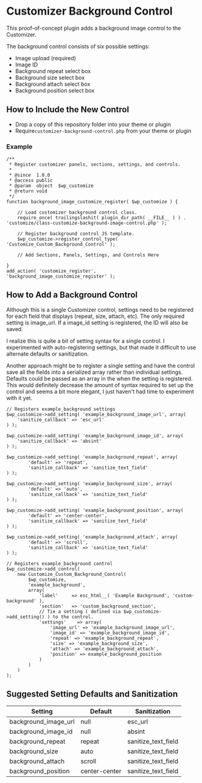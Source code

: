 # Customizer Background Control

This proof-of-concept plugin adds a background image control to the Customizer.

The background control consists of six possible settings:

* Image upload (required)
* Image ID
* Background repeat select box
* Background size select box
* Background attach select box
* Background position select box

## How to Include the New Control

* Drop a copy of this repository folder into your theme or plugin
* Require`customizer-background-control.php` from your theme or plugin

### Example

```
/**
 * Register customizer panels, sections, settings, and controls.
 *
 * @since  1.0.0
 * @access public
 * @param  object  $wp_customize
 * @return void
 */
function background_image_customize_register( $wp_customize ) {

	// Load customizer background control class.
	require_once( trailingslashit( plugin_dir_path( __FILE__ ) ) . 'customize/class-customize-background-image-control.php' );

	// Register background control JS template.
	$wp_customize->register_control_type( 'Customize_Custom_Background_Control' );
	
	// Add Sections, Panels, Settings, and Controls Here
	
}
add_action( 'customize_register', 'background_image_customize_register' );
```

## How to Add a Background Control

Although this is a single Customizer control, settings need to be registered for each field that displays (repeat, size, attach, etc). The only required setting is image_url. If a image_id setting is registered, the ID will also be saved.

I realize this is quite a bit of setting syntax for a single control. I experimented with auto-registering settings, but that made it difficult to use alternate defaults or sanitization.

Another approach might be to register a single setting and have the control save all the fields into a serialized array rather than individual settings. Defaults could be passed as an array in the when the setting is registered. This would definitely decrease the amount of syntax required to set up the control and seems a bit more elegant, I just haven't had time to experiment with it yet.

```
// Registers example_background settings
$wp_customize->add_setting( 'example_background_image_url', array(
	'sanitize_callback' => 'esc_url'
) );

$wp_customize->add_setting( 'example_background_image_id', array(
	'sanitize_callback' => 'absint'
) );

$wp_customize->add_setting( 'example_background_repeat', array(
		'default' => 'repeat',
		'sanitize_callback' => 'sanitize_text_field'
) );

$wp_customize->add_setting( 'example_background_size', array(
		'default' => 'auto',
		'sanitize_callback' => 'sanitize_text_field'
) );

$wp_customize->add_setting( 'example_background_position', array(
		'default' => 'center-center',
		'sanitize_callback' => 'sanitize_text_field'
) );

$wp_customize->add_setting( 'example_background_attach', array(
		'default' => 'scroll',
		'sanitize_callback' => 'sanitize_text_field'
) );

// Registers example_background control
$wp_customize->add_control(
	new Customize_Custom_Background_Control(
		$wp_customize,
		'example_background',
		array(
			'label'		=> esc_html__( 'Example Background', 'custom-background' ),
			'section'	=> 'custom_background_section',
			// Tie a setting ( defined via $wp_customize->add_setting() ) to the control.
			'settings'    => array(
				'image_url' => 'example_background_image_url',
				'image_id' => 'example_background_image_id',
				'repeat' => 'example_background_repeat',
				'size' => 'example_background_size',
				'attach' => 'example_background_attach',
				'position' => example_background_position
			)
		)
	)
);
```

## Suggested Setting Defaults and Sanitization

| Setting                    | Default         | Sanitization        |
| -------------------------- | --------------- | ------------------- |
| background_image_url       | null            | esc_url             |
| background_image_id        | null            | absint              |
| background_repeat          | repeat          | sanitize_text_field |
| background_size            | auto            | sanitize_text_field |
| background_attach          | scroll          | sanitize_text_field |
| background_position        | center-center   | sanitize_text_field |